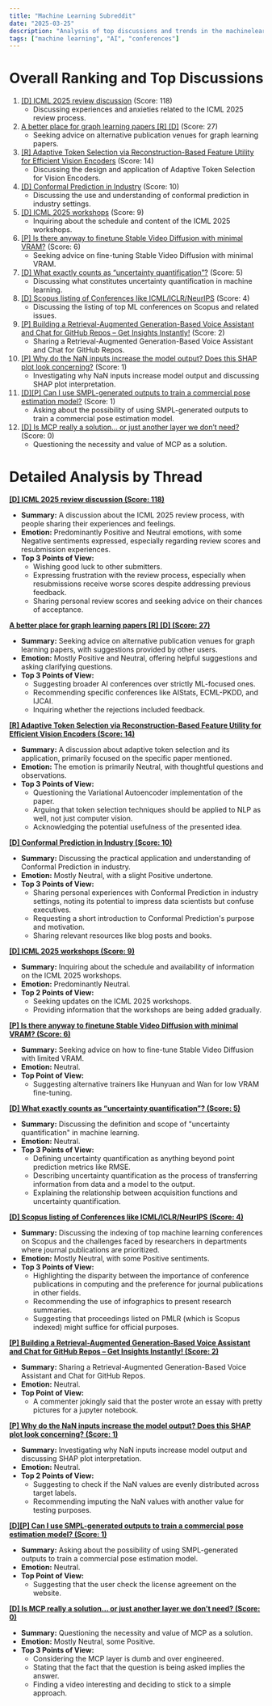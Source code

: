 ```yaml
---
title: "Machine Learning Subreddit"
date: "2025-03-25"
description: "Analysis of top discussions and trends in the machinelearning subreddit"
tags: ["machine learning", "AI", "conferences"]
---
```


# Overall Ranking and Top Discussions
1.  [[D] ICML 2025 review discussion](https://www.reddit.com/r/MachineLearning/comments/1jiuqib/d_icml_2025_review_discussion/) (Score: 118)
    * Discussing experiences and anxieties related to the ICML 2025 review process.
2.  [A better place for graph learning papers [R] [D]](https://www.reddit.com/r/MachineLearning/comments/1jjh4i5/a_better_place_for_graph_learning_papers_r_d/) (Score: 27)
    * Seeking advice on alternative publication venues for graph learning papers.
3.  [[R] Adaptive Token Selection via Reconstruction-Based Feature Utility for Efficient Vision Encoders](https://www.reddit.com/r/MachineLearning/comments/1jjkkhi/r_adaptive_token_selection_via/) (Score: 14)
    * Discussing the design and application of Adaptive Token Selection for Vision Encoders.
4.  [[D] Conformal Prediction in Industry](https://www.reddit.com/r/MachineLearning/comments/1ji1s82/d_conformal_prediction_in_industry/) (Score: 10)
    * Discussing the use and understanding of conformal prediction in industry settings.
5.  [[D] ICML 2025 workshops](https://www.reddit.com/r/MachineLearning/comments/1jjjmj1/d_icml_2025_workshops/) (Score: 9)
    *  Inquiring about the schedule and content of the ICML 2025 workshops.
6.  [[P] Is there anyway to finetune Stable Video Diffusion with minimal VRAM?](https://www.reddit.com/r/MachineLearning/comments/1jjena7/p_is_there_anyway_to_finetune_stable_video/) (Score: 6)
    *  Seeking advice on fine-tuning Stable Video Diffusion with minimal VRAM.
7.  [[D] What exactly counts as “uncertainty quantification”?](https://www.reddit.com/r/MachineLearning/comments/1jj1249/d_what_exactly_counts_as_uncertainty/) (Score: 5)
    *  Discussing what constitutes uncertainty quantification in machine learning.
8.  [[D] Scopus listing of Conferences like ICML/ICLR/NeurIPS](https://www.reddit.com/r/MachineLearning/comments/1jjfwoq/d_scopus_listing_of_conferences_like/) (Score: 4)
    * Discussing the listing of top ML conferences on Scopus and related issues.
9.  [[P] Building a Retrieval-Augmented Generation-Based Voice Assistant and Chat for GitHub Repos – Get Insights Instantly!](https://www.reddit.com/r/MachineLearning/comments/1jj1l2y/p_building_a_retrievalaugmented_generationbased/) (Score: 2)
    * Sharing a Retrieval-Augmented Generation-Based Voice Assistant and Chat for GitHub Repos.
10. [[P] Why do the NaN inputs increase the model output? Does this SHAP plot look concerning?](https://www.reddit.com/r/MachineLearning/comments/1jhwz0h/p_why_do_the_nan_inputs_increase_the_model_output/) (Score: 1)
    * Investigating why NaN inputs increase model output and discussing SHAP plot interpretation.
11. [[D][P] Can I use SMPL-generated outputs to train a commercial pose estimation model?](https://www.reddit.com/r/MachineLearning/comments/1jjlwu8/dp_can_i_use_smplgenerated_outputs_to_train_a/) (Score: 1)
    * Asking about the possibility of using SMPL-generated outputs to train a commercial pose estimation model.
12. [[D] Is MCP really a solution… or just another layer we don’t need?](https://www.reddit.com/r/MachineLearning/comments/1ji7cx3/d_is_mcp_really_a_solution_or_just_another_layer/) (Score: 0)
    * Questioning the necessity and value of MCP as a solution.

# Detailed Analysis by Thread
**[ [D] ICML 2025 review discussion (Score: 118)](https://www.reddit.com/r/MachineLearning/comments/1jiuqib/d_icml_2025_review_discussion/)**
*  **Summary:**  A discussion about the ICML 2025 review process, with people sharing their experiences and feelings.
*  **Emotion:** Predominantly Positive and Neutral emotions, with some Negative sentiments expressed, especially regarding review scores and resubmission experiences.
*  **Top 3 Points of View:**
    *   Wishing good luck to other submitters.
    *   Expressing frustration with the review process, especially when resubmissions receive worse scores despite addressing previous feedback.
    *   Sharing personal review scores and seeking advice on their chances of acceptance.

**[A better place for graph learning papers [R] [D] (Score: 27)](https://www.reddit.com/r/MachineLearning/comments/1jjh4i5/a_better_place_for_graph_learning_papers_r_d/)**
*  **Summary:**  Seeking advice on alternative publication venues for graph learning papers, with suggestions provided by other users.
*  **Emotion:** Mostly Positive and Neutral, offering helpful suggestions and asking clarifying questions.
*  **Top 3 Points of View:**
    *   Suggesting broader AI conferences over strictly ML-focused ones.
    *   Recommending specific conferences like AIStats, ECML-PKDD, and IJCAI.
    *   Inquiring whether the rejections included feedback.

**[[R] Adaptive Token Selection via Reconstruction-Based Feature Utility for Efficient Vision Encoders (Score: 14)](https://www.reddit.com/r/MachineLearning/comments/1jjkkhi/r_adaptive_token_selection_via/)**
*  **Summary:**  A discussion about adaptive token selection and its application, primarily focused on the specific paper mentioned.
*  **Emotion:** The emotion is primarily Neutral, with thoughtful questions and observations.
*  **Top 3 Points of View:**
    *   Questioning the Variational Autoencoder implementation of the paper.
    *   Arguing that token selection techniques should be applied to NLP as well, not just computer vision.
    *   Acknowledging the potential usefulness of the presented idea.

**[[D] Conformal Prediction in Industry (Score: 10)](https://www.reddit.com/r/MachineLearning/comments/1ji1s82/d_conformal_prediction_in_industry/)**
*  **Summary:**  Discussing the practical application and understanding of Conformal Prediction in industry.
*  **Emotion:** Mostly Neutral, with a slight Positive undertone.
*  **Top 3 Points of View:**
    *   Sharing personal experiences with Conformal Prediction in industry settings, noting its potential to impress data scientists but confuse executives.
    *   Requesting a short introduction to Conformal Prediction's purpose and motivation.
    *   Sharing relevant resources like blog posts and books.

**[[D] ICML 2025 workshops (Score: 9)](https://www.reddit.com/r/MachineLearning/comments/1jjjmj1/d_icml_2025_workshops/)**
*  **Summary:**  Inquiring about the schedule and availability of information on the ICML 2025 workshops.
*  **Emotion:** Predominantly Neutral.
*  **Top 2 Points of View:**
    *   Seeking updates on the ICML 2025 workshops.
    *   Providing information that the workshops are being added gradually.

**[[P] Is there anyway to finetune Stable Video Diffusion with minimal VRAM? (Score: 6)](https://www.reddit.com/r/MachineLearning/comments/1jjena7/p_is_there_anyway_to_finetune_stable_video/)**
*  **Summary:**  Seeking advice on how to fine-tune Stable Video Diffusion with limited VRAM.
*  **Emotion:** Neutral.
*  **Top Point of View:**
    *   Suggesting alternative trainers like Hunyuan and Wan for low VRAM fine-tuning.

**[[D] What exactly counts as “uncertainty quantification”? (Score: 5)](https://www.reddit.com/r/MachineLearning/comments/1jj1249/d_what_exactly_counts_as_uncertainty/)**
*  **Summary:**  Discussing the definition and scope of "uncertainty quantification" in machine learning.
*  **Emotion:** Neutral.
*  **Top 3 Points of View:**
    *   Defining uncertainty quantification as anything beyond point prediction metrics like RMSE.
    *   Describing uncertainty quantification as the process of transferring information from data and a model to the output.
    *   Explaining the relationship between acquisition functions and uncertainty quantification.

**[[D] Scopus listing of Conferences like ICML/ICLR/NeurIPS (Score: 4)](https://www.reddit.com/r/MachineLearning/comments/1jjfwoq/d_scopus_listing_of_conferences_like/)**
*  **Summary:**  Discussing the indexing of top machine learning conferences on Scopus and the challenges faced by researchers in departments where journal publications are prioritized.
*  **Emotion:** Mostly Neutral, with some Positive sentiments.
*  **Top 3 Points of View:**
    *   Highlighting the disparity between the importance of conference publications in computing and the preference for journal publications in other fields.
    *   Recommending the use of infographics to present research summaries.
    *   Suggesting that proceedings listed on PMLR (which is Scopus indexed) might suffice for official purposes.

**[[P] Building a Retrieval-Augmented Generation-Based Voice Assistant and Chat for GitHub Repos – Get Insights Instantly! (Score: 2)](https://www.reddit.com/r/MachineLearning/comments/1jj1l2y/p_building_a_retrievalaugmented_generationbased/)**
*  **Summary:**  Sharing a Retrieval-Augmented Generation-Based Voice Assistant and Chat for GitHub Repos.
*  **Emotion:** Neutral.
*  **Top Point of View:**
    *   A commenter jokingly said that the poster wrote an essay with pretty pictures for a jupyter notebook.

**[[P] Why do the NaN inputs increase the model output? Does this SHAP plot look concerning? (Score: 1)](https://www.reddit.com/r/MachineLearning/comments/1jhwz0h/p_why_do_the_nan_inputs_increase_the_model_output/)**
*  **Summary:**  Investigating why NaN inputs increase model output and discussing SHAP plot interpretation.
*  **Emotion:** Neutral.
*  **Top 2 Points of View:**
    *   Suggesting to check if the NaN values are evenly distributed across target labels.
    *   Recommending imputing the NaN values with another value for testing purposes.

**[[D][P] Can I use SMPL-generated outputs to train a commercial pose estimation model? (Score: 1)](https://www.reddit.com/r/MachineLearning/comments/1jjlwu8/dp_can_i_use_smplgenerated_outputs_to_train_a/)**
*  **Summary:**  Asking about the possibility of using SMPL-generated outputs to train a commercial pose estimation model.
*  **Emotion:** Neutral.
*  **Top Point of View:**
    *   Suggesting that the user check the license agreement on the website.

**[[D] Is MCP really a solution… or just another layer we don’t need? (Score: 0)](https://www.reddit.com/r/MachineLearning/comments/1ji7cx3/d_is_mcp_really_a_solution_or_just_another_layer/)**
*  **Summary:**  Questioning the necessity and value of MCP as a solution.
*  **Emotion:** Mostly Neutral, some Positive.
*  **Top 3 Points of View:**
    *   Considering the MCP layer is dumb and over engineered.
    *   Stating that the fact that the question is being asked implies the answer.
    *   Finding a video interesting and deciding to stick to a simple approach.
